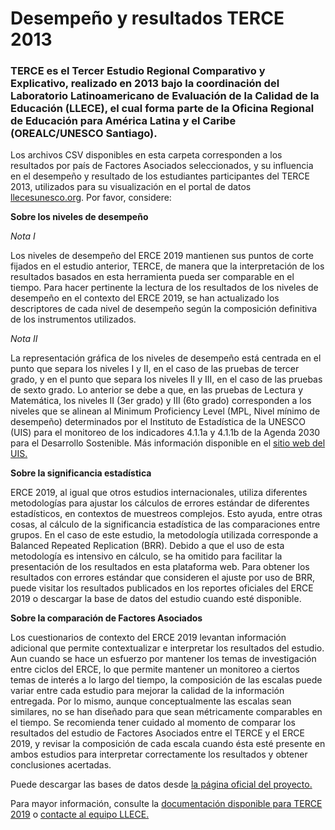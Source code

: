 # Desempeño y resultados TERCE 2013

### TERCE es el Tercer Estudio Regional Comparativo y Explicativo, realizado en 2013 bajo la coordinación del Laboratorio Latinoamericano de Evaluación de la Calidad de la Educación (LLECE), el cual forma parte de la Oficina Regional de Educación para América Latina y el Caribe (OREALC/UNESCO Santiago). 

Los archivos CSV disponibles en esta carpeta corresponden a los resultados por país de Factores Asociados seleccionados, y su influencia en el desempeño y resultado de los estudiantes participantes del TERCE 2013, utilizados para su visualización en el portal de datos [llecesunesco.org](www.lleceunesco.org). Por favor, considere:


**Sobre los niveles de desempeño** 

*Nota I*

Los niveles de desempeño del ERCE 2019 mantienen sus puntos de corte fijados en el estudio anterior, TERCE, de manera que la interpretación de los resultados basados en esta herramienta pueda ser comparable en el tiempo. Para hacer pertinente la lectura de los resultados de los niveles de desempeño en el contexto del ERCE 2019, se han actualizado los descriptores de cada nivel de desempeño según la composición definitiva de los instrumentos utilizados.

*Nota II*

La representación gráfica de los niveles de desempeño está centrada en el punto que separa los niveles I y II, en el caso de las pruebas de tercer grado, y en el punto que separa los niveles II y III, en el caso de las pruebas de sexto grado. Lo anterior se debe a que, en las pruebas de Lectura y Matemática, los niveles II (3er grado) y III (6to grado) corresponden a los niveles que se alinean al Minimum Proficiency Level (MPL, Nivel mínimo de desempeño) determinados por el Instituto de Estadística de la UNESCO (UIS) para el monitoreo de los indicadores 4.1.1a y 4.1.1b de la Agenda 2030 para el Desarrollo Sostenible. Más información disponible en el [sitio web del UIS.](http://uis.unesco.org/) 


**Sobre la significancia estadística**

ERCE 2019, al igual que otros estudios internacionales, utiliza diferentes metodologías para ajustar los cálculos de errores estándar de diferentes estadísticos, en contextos de muestreos complejos. Esto ayuda, entre otras cosas, al cálculo de la significancia estadística de las comparaciones entre grupos. En el caso de este estudio, la metodología utilizada corresponde a Balanced Repeated Replication (BRR). Debido a que el uso de esta metodología es intensivo en cálculo, se ha omitido para facilitar la presentación de los resultados en esta plataforma web. Para obtener los resultados con errores estándar que consideren el ajuste por uso de BRR, puede visitar los resultados publicados en los reportes oficiales del ERCE 2019 o descargar la base de datos del estudio cuando esté disponible.


**Sobre la comparación de Factores Asociados**

Los cuestionarios de contexto del ERCE 2019 levantan información adicional que permite contextualizar e interpretar los resultados del estudio. Aun cuando se hace un esfuerzo por mantener los temas de investigación entre ciclos del ERCE, lo que permite mantener un monitoreo a ciertos temas de interés a lo largo del tiempo, la composición de las escalas puede variar entre cada estudio para mejorar la calidad de la información entregada. Por lo mismo, aunque conceptualmente las escalas sean similares, no se han diseñado para que sean métricamente comparables en el tiempo. Se recomienda tener cuidado al momento de comparar los resultados del estudio de Factores Asociados entre el TERCE y el ERCE 2019, y revisar la composición de cada escala cuando ésta esté presente en ambos estudios para interpretar correctamente los resultados y obtener conclusiones acertadas.

Puede descargar las bases de datos desde [la página oficial del proyecto.](https://es.unesco.org/fieldoffice/santiago/projects/llece/bases)

Para mayor información, consulte la [documentación disponible para TERCE 2019](https://es.unesco.org/fieldoffice/santiago/llece/TERCE2013) o [contacte al equipo LLECE.](https://lleceunesco.org/sobre-llece/)
